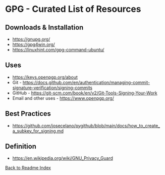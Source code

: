 # GPG - Curated List of Resources

## Downloads & Installation

- https://gnupg.org/
- https://gpg4win.org/
- https://linuxhint.com/gpg-command-ubuntu/

## Uses

- https://keys.openpgp.org/about
- Git - https://docs.github.com/en/authentication/managing-commit-signature-verification/signing-commits
- GitHub - https://git-scm.com/book/en/v2/Git-Tools-Signing-Your-Work
- Email and other uses - https://www.openpgp.org/

## Best Practices

- https://github.com/josecelano/pygithub/blob/main/docs/how_to_create_a_subkey_for_signing.md

## Definition

- https://en.wikipedia.org/wiki/GNU_Privacy_Guard

[Back to Readme Index](https://github.com/Nautilus-Cyberneering/GPG-Bootcamp/blob/main/README.md)